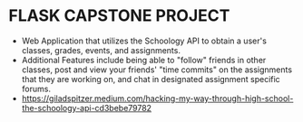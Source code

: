 # FLASK CAPSTONE PROJECT

- Web Application that utilizes the Schoology API to obtain a user's classes, grades, events, and assignments. 
- Additional Features include being able to "follow" friends in other classes, post and view your friends' "time commits" on the assignments that they are working on, and chat in designated assignment specific forums.
- https://giladspitzer.medium.com/hacking-my-way-through-high-school-the-schoology-api-cd3bebe79782
